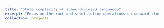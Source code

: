 ```yaml
---
title: "State complexity of subword-closed languages"
excerpt: "Focus on the root and substitution operations on subword closed and superword closed langages"
collection: projects
---
```


